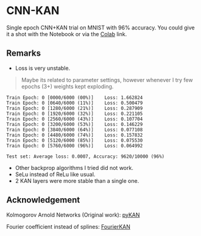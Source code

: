 # CNN-KAN
Single epoch CNN+KAN trial on MNIST with 96% accuracy. You could give it a shot with the Notebook or via the [Colab](https://colab.research.google.com/drive/1eMnGUOYeoShR7n1KkLgTt985qtursDY6#scrollTo=QaUPxiJleN-D) link. 

## Remarks
* Loss is very unstable.
> Maybe its related to parameter settings, however whenever I try few epochs (3+) weights kept exploding.

```
Train Epoch: 0 [0000/6000 (00%)]	Loss: 1.662824
Train Epoch: 0 [0640/6000 (11%)]	Loss: 0.500479
Train Epoch: 0 [1280/6000 (21%)]	Loss: 0.287909
Train Epoch: 0 [1920/6000 (32%)]	Loss: 0.221105
Train Epoch: 0 [2560/6000 (43%)]	Loss: 0.107704
Train Epoch: 0 [3200/6000 (53%)]	Loss: 0.146229
Train Epoch: 0 [3840/6000 (64%)]	Loss: 0.077108
Train Epoch: 0 [4480/6000 (74%)]	Loss: 0.157832
Train Epoch: 0 [5120/6000 (85%)]	Loss: 0.075530
Train Epoch: 0 [5760/6000 (96%)]	Loss: 0.064992

Test set: Average loss: 0.0007, Accuracy: 9620/10000 (96%)
```

* Other backprop algorithms I tried did not work.
* SeLu instead of ReLu like usual.
* 2 KAN layers were more stable than a single one.

## Acknowledgement

Kolmogorov Arnold Networks (Original work): [pyKAN](https://github.com/KindXiaoming/pykan)

Fourier coefficient instead of splines:  [FourierKAN](https://github.com/GistNoesis/FourierKAN/)
